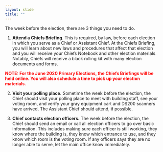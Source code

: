 ```yaml
---
layout: slide
title: ""
---
```


The week before the election, there are 3 things you need to do.

1.  **Attend a Chiefs Briefing**. This is required, by law, before each election in which you serve as a Chief or Assistant Chief. At the Chiefs Briefing, you will learn about new laws and procedures that affect that election and you will receive your Chiefs Notebook and other election materials. Notably, Chiefs will receive a black rolling kit with many election documents and forms.

**<span style="color:red;">NOTE: For the June 2020 Primary Elections, the Chiefs Briefings will be held online. You will also schedule a time to pick up your election materials.</span>**

2.  **Visit your polling place.** Sometime the week before the election, the Chief should visit your polling place to meet with building staff, see your voting room, and verify your gray equipment cart and DS200 scanners have arrived. The Assistant Chief should attend, if possible.

3.  **Chief contacts election officers.** The week before the election, the Chief should send an email or call all election officers to go over basic information. This includes making sure each officer is still working, they know where the building is, they know which entrance to use, and they know which room is the voting room. If any officers says they are no longer able to serve, let the main office know immediately.
